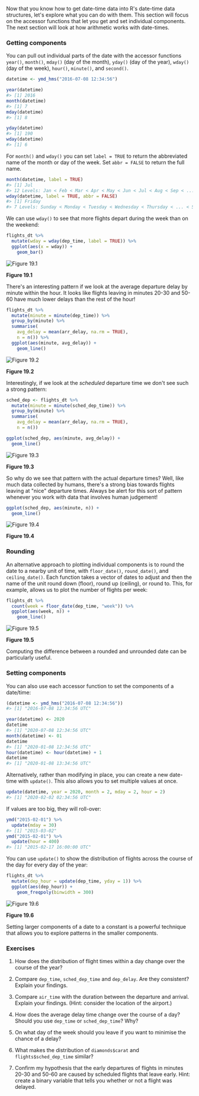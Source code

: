 
Now that you know how to get date-time data into R's date-time data structures, let's explore what you can do with them. This section will focus on the accessor functions that let you get and set individual components. The next section will look at how arithmetic works with date-times.

### Getting components

You can pull out individual parts of the date with the accessor functions `year()`, `month()`, `mday()` (day of the month), `yday()` (day of the year), `wday()` (day of the week), `hour()`, `minute()`, and `second()`. 


```r
datetime <- ymd_hms("2016-07-08 12:34:56")

year(datetime)
#> [1] 2016
month(datetime)
#> [1] 7
mday(datetime)
#> [1] 8

yday(datetime)
#> [1] 190
wday(datetime)
#> [1] 6
```

For `month()` and `wday()` you can set `label = TRUE` to return the abbreviated name of the month or day of the week. Set `abbr = FALSE` to return the full name.


```r
month(datetime, label = TRUE)
#> [1] Jul
#> 12 Levels: Jan < Feb < Mar < Apr < May < Jun < Jul < Aug < Sep < ... < Dec
wday(datetime, label = TRUE, abbr = FALSE)
#> [1] Friday
#> 7 Levels: Sunday < Monday < Tuesday < Wednesday < Thursday < ... < Saturday
```

We can use `wday()` to see that more flights depart during the week than on the weekend:


```r
flights_dt %>% 
  mutate(wday = wday(dep_time, label = TRUE)) %>% 
  ggplot(aes(x = wday)) +
    geom_bar()
```



![Figure 19.1](datetimes_files/figure-latex/unnamed-chunk-18-1.jpg)

**Figure 19.1**

There's an interesting pattern if we look at the average departure delay by minute within the hour. It looks like flights leaving in minutes 20-30 and 50-60 have much lower delays than the rest of the hour!


```r
flights_dt %>% 
  mutate(minute = minute(dep_time)) %>% 
  group_by(minute) %>% 
  summarise(
    avg_delay = mean(arr_delay, na.rm = TRUE),
    n = n()) %>% 
  ggplot(aes(minute, avg_delay)) +
    geom_line()
```



![Figure 19.2](datetimes_files/figure-latex/unnamed-chunk-19-1.jpg)

**Figure 19.2**

Interestingly, if we look at the _scheduled_ departure time we don't see such a strong pattern:


```r
sched_dep <- flights_dt %>% 
  mutate(minute = minute(sched_dep_time)) %>% 
  group_by(minute) %>% 
  summarise(
    avg_delay = mean(arr_delay, na.rm = TRUE),
    n = n())

ggplot(sched_dep, aes(minute, avg_delay)) +
  geom_line()
```



![Figure 19.3](datetimes_files/figure-latex/unnamed-chunk-20-1.jpg)

**Figure 19.3**

So why do we see that pattern with the actual departure times? Well, like much data collected by humans, there's a strong bias towards flights leaving at "nice" departure times. Always be alert for this sort of pattern whenever you work with data that involves human judgement!


```r
ggplot(sched_dep, aes(minute, n)) +
  geom_line()
```



![Figure 19.4](datetimes_files/figure-latex/unnamed-chunk-21-1.jpg)

**Figure 19.4**

### Rounding

An alternative approach to plotting individual components is to round the date to a nearby unit of time, with `floor_date()`, `round_date()`, and `ceiling_date()`. Each function takes a vector of dates to adjust and then the name of the unit round down (floor), round up (ceiling), or round to. This, for example, allows us to plot the number of flights per week:


```r
flights_dt %>% 
  count(week = floor_date(dep_time, "week")) %>% 
  ggplot(aes(week, n)) +
    geom_line()
```



![Figure 19.5](datetimes_files/figure-latex/unnamed-chunk-22-1.jpg)

**Figure 19.5**

Computing the difference between a rounded and unrounded date can be particularly useful.

### Setting components

You can also use each accessor function to set the components of a date/time: 


```r
(datetime <- ymd_hms("2016-07-08 12:34:56"))
#> [1] "2016-07-08 12:34:56 UTC"

year(datetime) <- 2020
datetime
#> [1] "2020-07-08 12:34:56 UTC"
month(datetime) <- 01
datetime
#> [1] "2020-01-08 12:34:56 UTC"
hour(datetime) <- hour(datetime) + 1
datetime
#> [1] "2020-01-08 13:34:56 UTC"
```

Alternatively, rather than modifying in place, you can create a new date-time with `update()`. This also allows you to set multiple values at once.


```r
update(datetime, year = 2020, month = 2, mday = 2, hour = 2)
#> [1] "2020-02-02 02:34:56 UTC"
```

If values are too big, they will roll-over:


```r
ymd("2015-02-01") %>% 
  update(mday = 30)
#> [1] "2015-03-02"
ymd("2015-02-01") %>% 
  update(hour = 400)
#> [1] "2015-02-17 16:00:00 UTC"
```

You can use `update()` to show the distribution of flights across the course of the day for every day of the year: 


```r
flights_dt %>% 
  mutate(dep_hour = update(dep_time, yday = 1)) %>% 
  ggplot(aes(dep_hour)) +
    geom_freqpoly(binwidth = 300)
```



![Figure 19.6](datetimes_files/figure-latex/unnamed-chunk-26-1.jpg)

**Figure 19.6**

Setting larger components of a date to a constant is a powerful technique that allows you to explore patterns in the smaller components.

### Exercises

1.  How does the distribution of flight times within a day change over the 
    course of the year?
    
1.  Compare `dep_time`, `sched_dep_time` and `dep_delay`. Are they consistent?
    Explain your findings.

1.  Compare `air_time` with the duration between the departure and arrival.
    Explain your findings. (Hint: consider the location of the airport.)
    
1.  How does the average delay time change over the course of a day?
    Should you use `dep_time` or `sched_dep_time`? Why?

1.  On what day of the week should you leave if you want to minimise the
    chance of a delay?

1.  What makes the distribution of `diamonds$carat` and 
    `flights$sched_dep_time` similar?

1.  Confirm my hypothesis that the early departures of flights in minutes
    20-30 and 50-60 are caused by scheduled flights that leave early. 
    Hint: create a binary variable that tells you whether or not a flight 
    was delayed.
